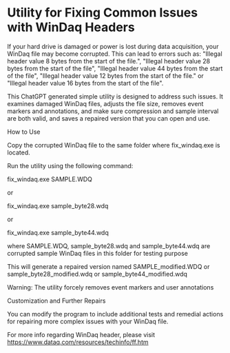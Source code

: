 # Utility for Fixing Common Issues with WinDaq Headers 

If your hard drive is damaged or power is lost during data acquisition, your WinDaq file may become corrupted. This can lead to errors such as: "Illegal header value 8 bytes from the start of the file.", "Illegal header value 28 bytes from the start of the file", "Illegal header value 44 bytes from the start of the file", "Illegal header value 12 bytes from the start of the file." or "Illegal header value 16 bytes from the start of the file".

This ChatGPT generated simple utility is designed to address such issues. It examines damaged WinDaq files, adjusts the file size, removes event markers and annotations, and make sure compression and sample interval are both valid, and saves a repaired version that you can open and use.

How to Use

Copy the corrupted WinDaq file to the same folder where fix_windaq.exe is located.

Run the utility using the following command: 

fix_windaq.exe SAMPLE.WDQ

or

fix_windaq.exe sample_byte28.wdq

or 

fix_windaq.exe sample_byte44.wdq

where SAMPLE.WDQ, sample_byte28.wdq and sample_byte44.wdq are corrupted sample WinDaq files in this folder for testing purpose

This will generate a repaired version named SAMPLE_modified.WDQ or sample_byte28_modified.wdq or sample_byte44_modified.wdq

Warning: The utility forcely removes event markers and user annotations

Customization and Further Repairs

You can modify the program to include additional tests and remedial actions for repairing more complex issues with your WinDaq file.

For more info regarding WinDaq header, please visit https://www.dataq.com/resources/techinfo/ff.htm
